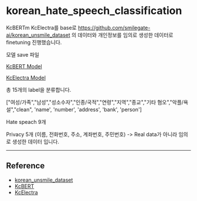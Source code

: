 # korean_hate_speech_classification

KcBERTm KcElectra를 base로 https://github.com/smilegate-ai/korean_unsmile_dataset 의 데이터와 개인정보를 임의로 생성한 데이터로 finetuning 진행했습니다.  

모델 save 파일

[KcBERT Model](https://huggingface.co/momo/KcBERT-base_Hate_speech_Privacy_Detection)

[KcElectra Model](https://huggingface.co/momo/KcELECTRA-base_Hate_speech_Privacy_Detection)


총 15개의 label을 분류합니다.

["여성/가족","남성","성소수자","인종/국적","연령","지역","종교","기타 혐오","악플/욕설","clean", 'name', 'number', 'address', 'bank', 'person']

Hate speach 9개

Privacy 5개 (이름, 전화번호, 주소, 계좌번호, 주민번호)  -> Real data가 아니라 임의로 생성한 데이터 입니다. 

-------
## Reference
- [korean_unsmile_dataset](https://github.com/smilegate-ai/korean_unsmile_dataset)
- [KcBERT](https://github.com/Beomi/KcBERT)
- [KcElectra](https://github.com/Beomi/KcELECTRA)